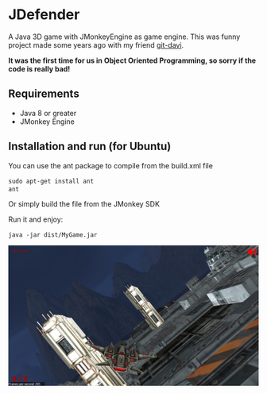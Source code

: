 # JDefender

A Java 3D game with JMonkeyEngine as game engine.
This was funny project made some years ago with my friend [git-davi](https://github.com/git-davi).

<b>It was the first time for us in Object Oriented Programming, so sorry if the code is really bad! </b>

## Requirements

- Java 8 or greater
- JMonkey Engine

## Installation and run (for Ubuntu)

You can use the ant package to compile from the build.xml file

```
sudo apt-get install ant
ant
```

Or simply build the file from the JMonkey SDK

Run it and enjoy:

```
java -jar dist/MyGame.jar
```

![](ingame.png)